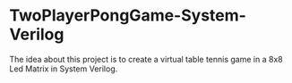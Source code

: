 # TwoPlayerPongGame-System-Verilog
The idea about this project is to create a virtual table tennis game in a 8x8 Led Matrix in System Verilog. 
